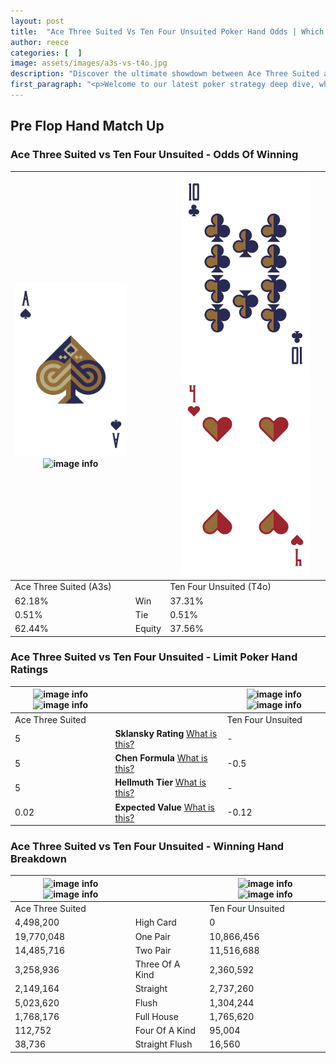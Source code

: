 ```yaml
---
layout: post
title:  "Ace Three Suited Vs Ten Four Unsuited Poker Hand Odds | Which Is The Better Hand In Poker? A Complete Guide"
author: reece
categories: [  ]
image: assets/images/a3s-vs-t4o.jpg
description: "Discover the ultimate showdown between Ace Three Suited and Ten Four Unsuited in poker! Uncover the odds, strategies, and scenarios where one hand triumphs over the other. Get ready to up your poker game with this thrilling analysis."
first_paragraph: "<p>Welcome to our latest poker strategy deep dive, where we're pitting two distinct hands against each other in a high-stakes showdown: Ace Three Suited vs Ten Four Unsuited.</p><p>In the dynamic world of poker, every decision counts, and knowing which hand holds the upper hand is key to your success at the table.</p><p>In this article, we'll dissect these two hands, explore the scenarios where one dominates the other, and equip you with the knowledge to make strategic choices that can tip the odds in your favor.</p><p>Get ready to unravel the intriguing dynamics of these poker hands and elevate your game to new heights.</p>"
---
```




[comment]: # (sp0)

## Pre Flop Hand Match Up

<div class="table hand-ratings" markdown="1"> 



### Ace Three Suited vs Ten Four Unsuited - Odds Of Winning


    
| ![image info](assets/images/hand1/a.png) ![image info](assets/images/hand1/3s.png) |  | ![image info](assets/images/hand2/t.png) ![image info](assets/images/hand2/4o.png) |
| -------- | -------- | -------- |
| Ace Three Suited (A3s) |  | Ten Four Unsuited (T4o) |
| 62.18% | Win | 37.31% |
| 0.51% | Tie | 0.51% |
| 62.44% | Equity | 37.56% |




[comment]: # (sp1)



### Ace Three Suited vs Ten Four Unsuited - Limit Poker Hand Ratings


    
| ![image info](https://www.riverpairs.com/assets/images/hand1/a.png) ![image info](https://www.riverpairs.com/assets/images/hand1/3s.png) |  | ![image info](https://www.riverpairs.com/assets/images/hand2/t.png) ![image info](https://www.riverpairs.com/assets/images/hand2/4o.png) |
| -------- | -------- | -------- |
| Ace Three Suited |  | Ten Four Unsuited |
| 5 | **Sklansky Rating** [What is this?](/sklansky-rating-explained) | - |
| 5 | **Chen Formula** [What is this?](/chen-formula-explained) | -0.5 |
| 5 | **Hellmuth Tier** [What is this?](/Hellmuth-tier-explained) | - |
| 0.02 | **Expected Value** [What is this?](/expected-value-explained) | -0.12 |




[comment]: # (sp2)



### Ace Three Suited vs Ten Four Unsuited - Winning Hand Breakdown


    
| ![image info](https://www.riverpairs.com/assets/images/hand1/a.png) ![image info](https://www.riverpairs.com/assets/images/hand1/3s.png) |  | ![image info](https://www.riverpairs.com/assets/images/hand2/t.png) ![image info](https://www.riverpairs.com/assets/images/hand2/4o.png) |
| -------- | -------- | -------- |
| Ace Three Suited |  | Ten Four Unsuited |
| 4,498,200 | High Card | 0 |
| 19,770,048 | One Pair | 10,866,456 |
| 14,485,716 | Two Pair | 11,516,688 |
| 3,258,936 | Three Of A Kind | 2,360,592 |
| 2,149,164 | Straight | 2,737,260 |
| 5,023,620 | Flush | 1,304,244 |
| 1,768,176 | Full House | 1,765,620 |
| 112,752 | Four Of A Kind | 95,004 |
| 38,736 | Straight Flush | 16,560 |




[comment]: # (sp3)



</div>

[comment]: # (sp4)



[comment]: # (sp5)

